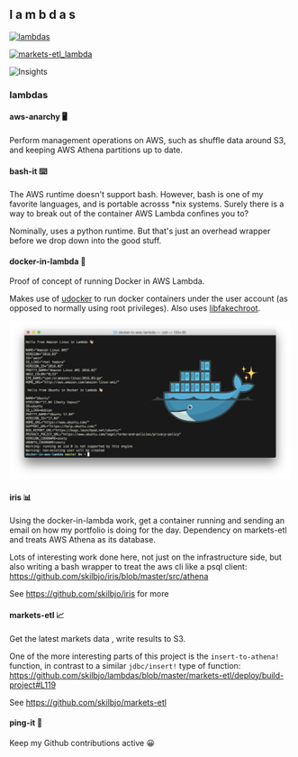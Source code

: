 ## l a m b d a s

<!--[![markets-etl_aws](https://healthchecks.io/badge/80da65e9-ff8f-45f1-b75e-109790/yfJXsnyi/markets-etl_aws.svg)](https://healthchecks.io/badge/80da65e9-ff8f-45f1-b75e-109790/yfJXsnyi/markets-etl_aws.svg)-->
[![lambdas](https://healthchecks.io/badge/80da65e9-ff8f-45f1-b75e-109790/oiOpQiBk/lambda.svg)](https://healthchecks.io/badge/80da65e9-ff8f-45f1-b75e-109790/oiOpQiBk/lambda.svg)

[![markets-etl_lambda](https://healthchecks.io/badge/80da65e9-ff8f-45f1-b75e-109790/_G-pE-FA/markets-etl.svg)](https://healthchecks.io/badge/80da65e9-ff8f-45f1-b75e-109790/_G-pE-FA/markets-etl.svg)

![Insights](https://github.com/skilbjo/lambdas/workflows/bash-etl/badge.svg)

### lambdas
#### aws-anarchy 🖥️
Perform management operations on AWS, such as shuffle data around S3, and keeping
AWS Athena partitions up to date.

#### bash-it ⌨️
The AWS runtime doesn't support bash. However, bash is one of my favorite languages,
and is portable acrosss \*nix systems. Surely there is a way to break out of the
container AWS Lambda confines you to?

Nominally, uses a python runtime. But that's just an overhead wrapper before we
drop down into the good stuff.

#### docker-in-lambda 🐳
Proof of concept of running Docker in AWS Lambda.

Makes use of [udocker](https://github.com/indigo-dc/udocker) to run docker containers under the user account (as opposed to normally using root privileges). Also uses [libfakechroot](https://github.com/dex4er/fakechroot/wiki).

<img src='docker-in-lambda/dev-resources/img/docker-in-lambda-demo.png' width=500 />

#### iris 📊
Using the docker-in-lambda work, get a container running and sending an email on how my portfolio is doing for the day. Dependency on markets-etl and treats AWS Athena as its database.

Lots of interesting work done here, not just on the infrastructure side, but also writing a bash wrapper to treat the aws cli like a psql client: <https://github.com/skilbjo/iris/blob/master/src/athena>

See <https://github.com/skilbjo/iris> for more

#### markets-etl 📈
Get the latest markets data , write results to S3.

One of the more interesting parts of this project is the `insert-to-athena!` function, in contrast to a similar `jdbc/insert!` type of function: <https://github.com/skilbjo/lambdas/blob/master/markets-etl/deploy/build-project#L119>

See <https://github.com/skilbjo/markets-etl>

#### ping-it 🔔
Keep my Github contributions active 😀
